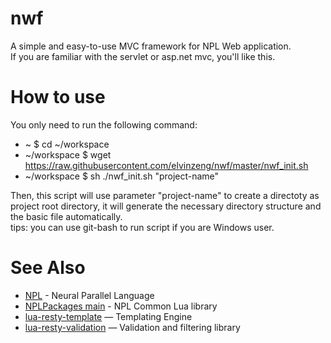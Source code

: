 # nwf
A simple and easy-to-use MVC framework for NPL Web application.  
If you are familiar with the servlet or asp.net mvc, you'll like this.

# How to use
You only need to run the following command:  
* ~ $ cd ~/workspace
* ~/workspace $ wget https://raw.githubusercontent.com/elvinzeng/nwf/master/nwf_init.sh
* ~/workspace $ sh ./nwf_init.sh "project-name"  

Then, this script will use parameter "project-name" to create a directoty as project root directory, it will generate the necessary directory structure and the basic file automatically.  
tips: you can use git-bash to run script if you are Windows user.  

# See Also
* [NPL](https://github.com/LiXizhi/NPLRuntime) - Neural Parallel Language
* [NPLPackages main](https://github.com/NPLPackages/main) - NPL Common Lua library
* [lua-resty-template](https://github.com/bungle/lua-resty-template) — Templating Engine
* [lua-resty-validation](https://github.com/bungle/lua-resty-validation) — Validation and filtering library

